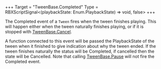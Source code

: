 +++
Target = "TweenBase.Completed"
Type = RBXScriptSignal<(playbackState: Enum.PlaybackState) => void, false>
+++

The Completed event of a `Tween` fires when the tween finishes playing. This will happen either when the tween naturally finishes playing, or if it is stopped with [TweenBase.Cancel](https://developer.roblox.com/api-reference/function/TweenBase/Cancel).A function connected to this event will be passed the PlaybackState of the tween when it finished to give indication about why the tween ended. If the tween finishes naturally the status will be Completed, if cancelled then the state will be Cancelled. Note that calling [TweenBase.Pause](https://developer.roblox.com/api-reference/function/TweenBase/Pause) will not fire the Completed event.